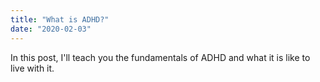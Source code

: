 ```yaml
---
title: "What is ADHD?"
date: "2020-02-03"
---
```


In this post, I'll teach you the fundamentals of ADHD and what it is like to live with it.